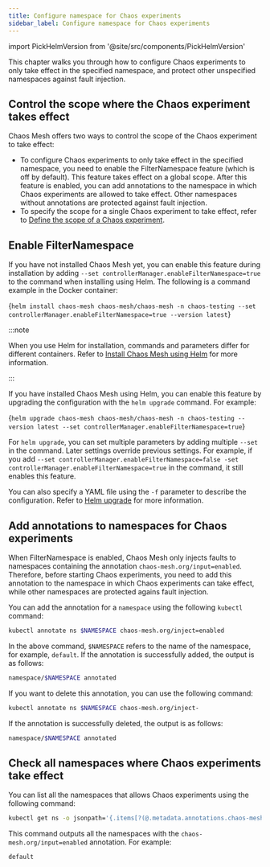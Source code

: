 ```yaml
---
title: Configure namespace for Chaos experiments
sidebar_label: Configure namespace for Chaos experiments
---
```


import PickHelmVersion from '@site/src/components/PickHelmVersion'

This chapter walks you through how to configure Chaos experiments to only take effect in the specified namespace, and protect other unspecified namespaces against fault injection.

## Control the scope where the Chaos experiment takes effect

Chaos Mesh offers two ways to control the scope of the Chaos experiment to take effect:

- To configure Chaos experiments to only take effect in the specified namespace, you need to enable the FilterNamespace feature (which is off by default). This feature takes effect on a global scope. After this feature is enabled, you can add annotations to the namespace in which Chaos experiments are allowed to take effect. Other namespaces without annotations are protected against fault injection.
- To specify the scope for a single Chaos experiment to take effect, refer to [Define the scope of a Chaos experiment](define-chaos-experiment-scope.md).

## Enable FilterNamespace

If you have not installed Chaos Mesh yet, you can enable this feature during installation by adding `--set controllerManager.enableFilterNamespace=true` to the command when installing using Helm. The following is a command example in the Docker container:

<PickHelmVersion className="language-bash">{`helm install chaos-mesh chaos-mesh/chaos-mesh -n chaos-testing --set controllerManager.enableFilterNamespace=true --version latest`}</PickHelmVersion>

:::note

When you use Helm for installation, commands and parameters differ for different containers. Refer to [Install Chaos Mesh using Helm](production-installation-using-helm.md) for more information.

:::

If you have installed Chaos Mesh using Helm, you can enable this feature by upgrading the configuration with the `helm upgrade` command. For example:

<PickHelmVersion className="language-bash">{`helm upgrade chaos-mesh chaos-mesh/chaos-mesh -n chaos-testing --version latest --set controllerManager.enableFilterNamespace=true`}</PickHelmVersion>

For `helm upgrade`, you can set multiple parameters by adding multiple `--set` in the command. Later settings override previous settings. For example, if you add `--set controllerManager.enableFilterNamespace=false -set controllerManager.enableFilterNamespace=true` in the command, it still enables this feature.

You can also specify a YAML file using the `-f` parameter to describe the configuration. Refer to [Helm upgrade](https://helm.sh/zh/docs/helm/helm_upgrade/#%E7%AE%80%E4%BB%8B) for more information.

## Add annotations to namespaces for Chaos experiments

When FilterNamespace is enabled, Chaos Mesh only injects faults to namespaces containing the annotation `chaos-mesh.org/input=enabled`. Therefore, before starting Chaos experiments, you need to add this annotation to the namespace in which Chaos experiments can take effect, while other namespaces are protected agains fault injection.

You can add the annotation for a `namespace` using the following `kubectl` command:

```bash
kubectl annotate ns $NAMESPACE chaos-mesh.org/inject=enabled
```

In the above command, `$NAMESPACE` refers to the name of the namespace, for example, `default`. If the annotation is successfully added, the output is as follows:

```bash
namespace/$NAMESPACE annotated
```

If you want to delete this annotation, you can use the following command:

```bash
kubectl annotate ns $NAMESPACE chaos-mesh.org/inject-
```

If the annotation is successfully deleted, the output is as follows:

```bash
namespace/$NAMESPACE annotated
```

## Check all namespaces where Chaos experiments take effect

You can list all the namespaces that allows Chaos experiments using the following command:

```bash
kubectl get ns -o jsonpath='{.items[?(@.metadata.annotations.chaos-mesh\.org/inject=="enabled")].metadata.name}'
```

This command outputs all the namespaces with the `chaos-mesh.org/input=enabled` annotation. For example:

```bash
default
```
